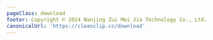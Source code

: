 ```yaml
---
pageClass: download
footer: Copyright © 2024 Nanjing Zui Mei Jia Technology Co., Ltd.
canonicalUrl: 'https://cleanclip.cc/download'
---
```

<Download/>